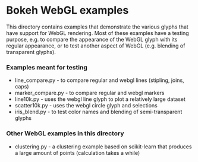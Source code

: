 # Bokeh WebGL examples

This directory contains examples that demonstrate the various glyphs that have
support for WebGL rendering. Most of these examples have a testing purpose, e.g.
to compare the appearance of the WebGL glyph with its regular appearance, or to
test another aspect of WebGL (e.g. blending of transparent glyphs).


### Examples meant for testing

* line_compare.py - to compare regular and webgl lines (stipling, joins, caps)
* marker_compare.py - to compare regular and webgl markers
* line10k.py - uses the webgl line glyph to plot a relatively large dataset
* scatter10k.py - uses the webgl circle glyph and selections
* iris_blend.py - to test color names and blending of semi-transparent glyphs


### Other WebGL examples in this directory

* clustering.py - a clustering example based on scikit-learn that produces
  a large amount of points (calculation takes a while)
